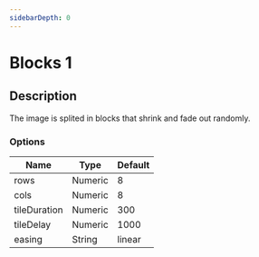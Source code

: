 ```yaml
---
sidebarDepth: 0
---
```


# Blocks 1

## Description

The image is splited in blocks that shrink and fade out randomly.

### Options

| Name | Type | Default |
|------|------|---------|
| rows | Numeric | 8 |
| cols | Numeric | 8 |
| tileDuration | Numeric | 300 |
| tileDelay | Numeric | 1000 |
| easing | String | linear |
